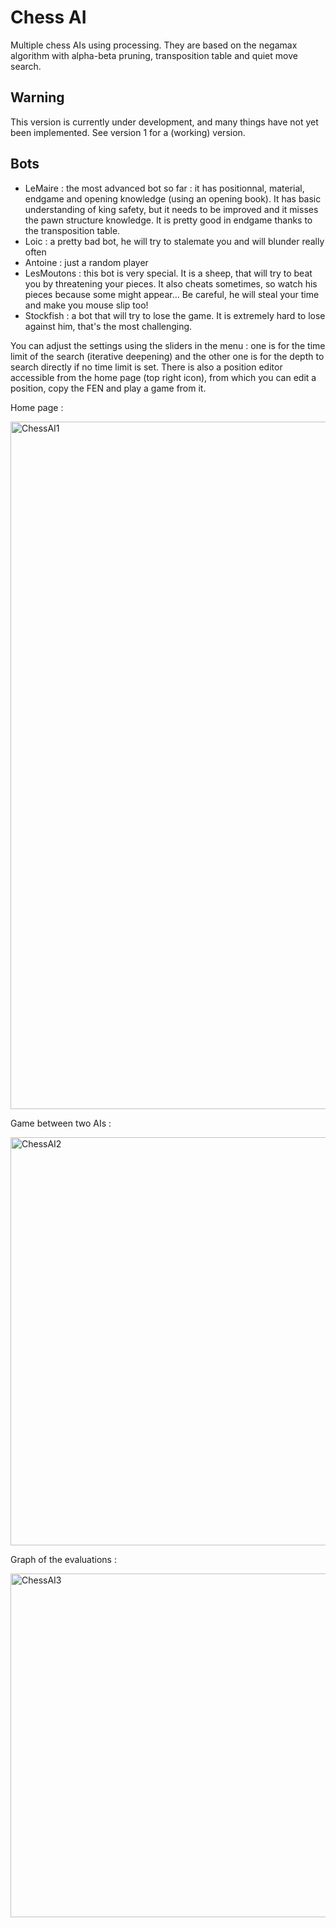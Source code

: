 # Chess AI
Multiple chess AIs using processing. They are based on the negamax algorithm with alpha-beta pruning, transposition table and quiet move search.

## Warning
This version is currently under development, and many things have not yet been implemented. See version 1 for a (working) version.

## Bots
 - LeMaire : the most advanced bot so far : it has positionnal, material, endgame and opening knowledge (using an opening book). It has basic understanding of king safety, but it needs to be improved and it misses the pawn structure knowledge. It is pretty good in endgame thanks to the transposition table.
 - Loic : a pretty bad bot, he will try to stalemate you and will blunder really often
 - Antoine : just a random player
 - LesMoutons : this bot is very special. It is a sheep, that will try to beat you by threatening your pieces. It also cheats sometimes, so watch his pieces because some might appear... Be careful, he will steal your time and make you mouse slip too!
 - Stockfish : a bot that will try to lose the game. It is extremely hard to lose against him, that's the most challenging.

You can adjust the settings using the sliders in the menu : one is for the time limit of the search (iterative deepening) and the other one is for the depth to search directly if no time limit is set. There is also a position editor accessible from the home page (top right icon), from which you can edit a position, copy the FEN and play a game from it.


Home page :

<img width="1100" alt="ChessAI1" src="https://github.com/toitouine/ChessAI/assets/107322964/a20d99fc-84a6-4271-b895-d14bd17fc67d">

Game between two AIs :

<img width="653" alt="ChessAI2" src="https://user-images.githubusercontent.com/107322964/227307818-79daa69f-0130-478e-8d3a-0cdf67ab0d50.png">

Graph of the evaluations :

<img width="550" alt="ChessAI3" src="https://user-images.githubusercontent.com/107322964/227307901-2e622d7e-1070-4f52-8fdc-b9f39ca50a3b.png">
